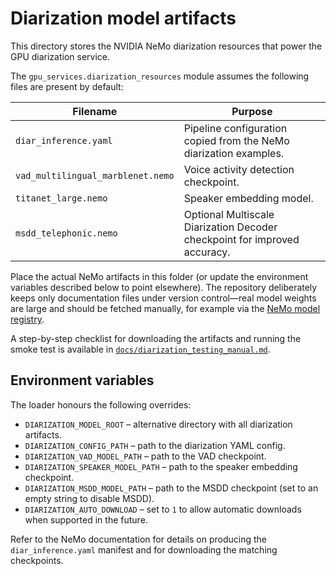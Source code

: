# Diarization model artifacts

This directory stores the NVIDIA NeMo diarization resources that power the GPU diarization service.

The `gpu_services.diarization_resources` module assumes the following files are present by default:

| Filename | Purpose |
| --- | --- |
| `diar_inference.yaml` | Pipeline configuration copied from the NeMo diarization examples. |
| `vad_multilingual_marblenet.nemo` | Voice activity detection checkpoint. |
| `titanet_large.nemo` | Speaker embedding model. |
| `msdd_telephonic.nemo` | Optional Multiscale Diarization Decoder checkpoint for improved accuracy. |

Place the actual NeMo artifacts in this folder (or update the environment variables described below to point elsewhere). The repository deliberately keeps only documentation files under version control—real model weights are large and should be fetched manually, for example via the [NeMo model registry](https://catalog.ngc.nvidia.com/orgs/nvidia/teams/nemo/models).

A step-by-step checklist for downloading the artifacts and running the smoke test is available in [`docs/diarization_testing_manual.md`](../../docs/diarization_testing_manual.md).

## Environment variables

The loader honours the following overrides:

- `DIARIZATION_MODEL_ROOT` – alternative directory with all diarization artifacts.
- `DIARIZATION_CONFIG_PATH` – path to the diarization YAML config.
- `DIARIZATION_VAD_MODEL_PATH` – path to the VAD checkpoint.
- `DIARIZATION_SPEAKER_MODEL_PATH` – path to the speaker embedding checkpoint.
- `DIARIZATION_MSDD_MODEL_PATH` – path to the MSDD checkpoint (set to an empty string to disable MSDD).
- `DIARIZATION_AUTO_DOWNLOAD` – set to `1` to allow automatic downloads when supported in the future.

Refer to the NeMo documentation for details on producing the `diar_inference.yaml` manifest and for downloading the matching checkpoints.
